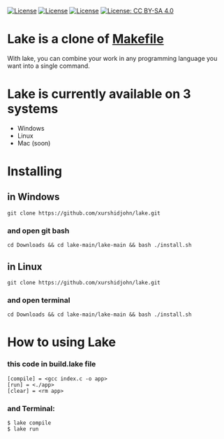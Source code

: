 [![License](https://img.shields.io/badge/License-Apache_2.0-blue.svg)](https://opensource.org/licenses/Apache-2.0)
[![License](https://img.shields.io/badge/License-Boost_1.0-lightblue.svg)](https://www.boost.org/LICENSE_1_0.txt)
[![License](https://img.shields.io/badge/License-BSD_3--Clause-blue.svg)](https://opensource.org/licenses/BSD-3-Clause)
[![License: CC BY-SA 4.0](https://img.shields.io/badge/License-CC_BY--SA_4.0-lightgrey.svg)](https://creativecommons.org/licenses/by-sa/4.0/)
# Lake is a clone of [Makefile](https://makefile.site/)

With lake, you can combine your work in any programming language you want into a single command.

# Lake is currently available on 3 systems
+ Windows
+ Linux
+ Mac (soon)

# Installing
## in Windows
```
git clone https://github.com/xurshidjohn/lake.git
```
### and open git bash
```
cd Downloads && cd lake-main/lake-main && bash ./install.sh
```

## in Linux

```
git clone https://github.com/xurshidjohn/lake.git
```
### and open terminal
```
cd Downloads && cd lake-main/lake-main && bash ./install.sh
```

# How to using Lake
### this code in build.lake file
```
[compile] = <gcc index.c -o app>
[run] = <./app>
[clear] = <rm app>
```

### and Terminal:
```
$ lake compile
$ lake run 
```
